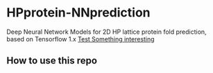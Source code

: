 # HPprotein-NNprediction
Deep Neural Network Models for 2D HP lattice protein fold prediction, based on Tensorflow 1.x 
[Test Something interesting](#how-to-use-this-repo)




























## How to use this repo

